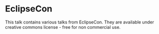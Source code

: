 # EclipseCon
This talk contains various talks from EclipseCon. They are available under creative commons license - free for non commercial use.

